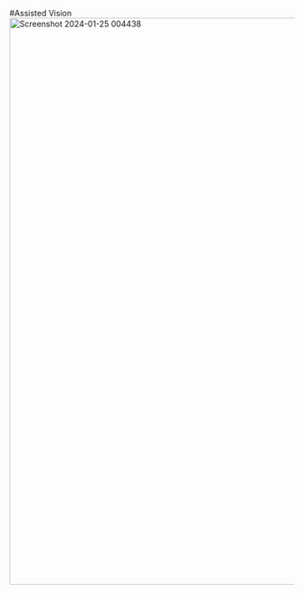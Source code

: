 #Assisted Vision
<img width="1000" alt="Screenshot 2024-01-25 004438" src="https://github.com/shubhamkushwaha133/ASSISTED-VISION/assets/110382194/95bf143d-c223-42cc-b0f2-a99ffcb54501">
